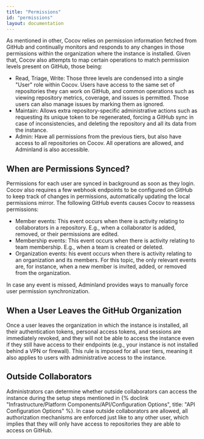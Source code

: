 ```yaml
---
title: "Permissions"
id: "permissions"
layout: documentation
---
```


As mentioned in other, Cocov relies on permission information fetched
from GitHub and continually monitors and responds to any changes in those
permissions within the organization where the instance is installed. Given that,
Cocov also attempts to map certain operations to match permission levels
present on GitHub, those being:

- Read, Triage, Write: Those three levels are condensed into a single "User"
role within Cocov. Users have access to the same set of repositories they can
work on GitHub, and common operations such as viewing repository metrics,
coverage, and issues is permitted. Those users can also manage issues by marking
them as ignored.
- Maintain: Allows extra repository-specific administrative actions such as
requesting its unique token to be regenerated, forcing a GitHub sync in case
of inconsistencies, and deleting the repository and all its data from the
instance.
- Admin: Have all permissions from the previous tiers, but also have access to
all repositories on Cocov. All operations are allowed, and Adminland is also
accessible.

## When are Permissions Synced?

Permissions for each user are synced in background as soon as they login. Cocov
also requires a few webhook endpoints to be configured on GitHub to keep track
of changes in permissions, automatically updating the local permissions mirror.
The following GitHub events causes Cocov to reassess permissions:

- Member events: This event occurs when there is activity relating to
collaborators in a repository. E.g., when a collaborator is added, removed,
or their permissions are edited.
- Membership events: This event occurs when there is activity relating to
team membership. E.g., when a team is created or deleted.
- Organization events: his event occurs when there is activity relating to an
organization and its members. For this topic, the only relevant events are,
for instance, when a new member is invited, added, or removed from the
organization.

In case any event is missed, Adminland provides ways to manually force user
permission synchronization.

## When a User Leaves the GitHub Organization

Once a user leaves the organization in which the instance is installed, all
their authentication tokens, personal access tokens, and sessions are
immediately revoked, and they will not be able to access the instance even if
they still have access to their endpoints (e.g., your instance is not installed
behind a VPN or firewall). This rule is imposed for all user tiers, meaning it
also applies to users with administrative access to the instance.

## Outside Collaborators

Administrators can determine whether outside collaborators can access the
instance during the setup steps mentioned in {% doclink "Infrastructure/Platform Components/API/Configuration Options", title: "API Configuration Options" %}.
In case outside collaborators are allowed, all authorization mechanisms are
enforced just like to any other user, which implies that they will only have
access to repositories they are able to access on GitHub.
